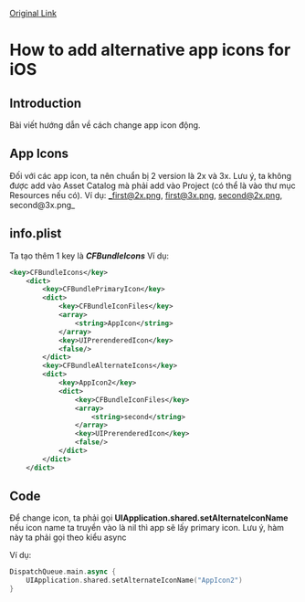 [Original Link](https://onmyway133.com/blog/how-to-add-alternative-app-icons-for-ios/)

# How to add alternative app icons for iOS
## Introduction
Bài viết hướng dẫn về cách change app icon động.

## App Icons
Đối với các app icon, ta nên chuẩn bị 2 version là 2x và 3x. Lưu ý, ta không được add vào Asset Catalog mà phải add vào Project (có thể là vào thư mục Resources nếu có).
Ví dụ:
_first@2x.png, first@3x.png, second@2x.png, second@3x.png_

## info.plist
Ta tạo thêm 1 key là ___CFBundleIcons___
Ví dụ:

```xml
<key>CFBundleIcons</key>
	<dict>
		<key>CFBundlePrimaryIcon</key>
		<dict>
			<key>CFBundleIconFiles</key>
			<array>
				<string>AppIcon</string>
			</array>
			<key>UIPrerenderedIcon</key>
			<false/>
		</dict>
		<key>CFBundleAlternateIcons</key>
		<dict>
			<key>AppIcon2</key>
			<dict>
				<key>CFBundleIconFiles</key>
				<array>
					<string>second</string>
				</array>
				<key>UIPrerenderedIcon</key>
				<false/>
			</dict>
		</dict>
	</dict>
```

## Code
Để change icon, ta phải gọi __UIApplication.shared.setAlternateIconName__ nếu icon name ta truyền  vào là nil thì app sẽ lấy primary icon. Lưu ý, hàm này ta phải gọi theo kiểu async

Ví dụ:
```swift
DispatchQueue.main.async {
    UIApplication.shared.setAlternateIconName("AppIcon2")
}
```
